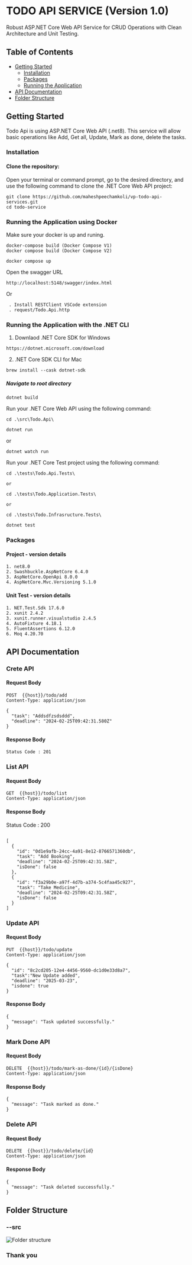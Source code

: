 # TODO API SERVICE (Version 1.0)

Robust ASP.NET Core Web API Service for CRUD Operations with Clean Architecture and Unit Testing.

## Table of Contents

- [Getting Started](#getting-started)
  - [Installation](#installation)
  - [Packages](#packages)
  - [Running the Application](#running-the-application)
- [API Documentation](#api-documentation)
- [Folder Structure](#folder-structure)

## Getting Started

Todo Api is using ASP.NET Core Web API (.net8). This service will allow basic operations like Add, Get all, Update, Mark as done, delete the tasks.

### Installation

#### Clone the repository:

Open your terminal or command prompt, go to the desired directory, and use the following command to clone the .NET Core Web API project:

```
git clone https://github.com/maheshpeechamkoli/vp-todo-api-services.git
cd todo-service
```

### Running the Application using Docker

Make sure your docker is up and runing.

```
docker-compose build (Docker Compose V1)
docker compose build (Docker Compose V2)

docker compose up
```

Open the swagger URL

```
http://localhost:5148/swagger/index.html
```

Or

```
 . Install RESTClient VSCode extension
 . request/Todo.Api.http
```

### Running the Application with the .NET CLI

1. Downlaod .NET Core SDK for Windows

```
https://dotnet.microsoft.com/download
```

2. .NET Core SDK CLI for Mac

```
brew install --cask dotnet-sdk
```

##### Navigate to root directory

```
dotnet build
```

Run your .NET Core Web API using the following command:

```
cd .\src\Todo.Api\
```

```
dotnet run
```

or

```
dotnet watch run
```

Run your .NET Core Test project using the following command:

```
cd .\tests\Todo.Api.Tests\

or

cd .\tests\Todo.Application.Tests\

or

cd .\tests\Todo.Infrasructure.Tests\

```

```
dotnet test
```

### Packages

#### Project - version details

    1. net8.0
    2. Swashbuckle.AspNetCore 6.4.0
    3. AspNetCore.OpenApi 8.0.0
    4. AspNetCore.Mvc.Versioning 5.1.0

#### Unit Test - version details

    1. NET.Test.Sdk 17.6.0
    2. xunit 2.4.2
    3. xunit.runner.visualstudio 2.4.5
    4. AutoFixture 4.18.1
    5. FluentAssertions 6.12.0
    6. Moq 4.20.70

## API Documentation

### Crete API

#### Request Body

```
POST  {{host}}/todo/add
Content-Type: application/json

{
  "task": "Addsdfzsdsddd",
  "deadline": "2024-02-25T09:42:31.580Z"
}
```

#### Response Body

```
Status Code : 201
```

### List API

#### Request Body

```
GET  {{host}}/todo/list
Content-Type: application/json
```

#### Response Body

Status Code : 200

```

[
  {
    "id": "0d1e9afb-24cc-4a91-8e12-8766571360db",
    "task": "Add Booking",
    "deadline": "2024-02-25T09:42:31.58Z",
    "isDone": false
  },
  {
    "id": "f3a29b0e-a97f-4d7b-a374-5c4faa45c927",
    "task": "Take Medicine",
    "deadline": "2024-02-25T09:42:31.58Z",
    "isDone": false
  }
]
```

### Update API

#### Request Body

```
PUT  {{host}}/todo/update
Content-Type: application/json
```

```
{
  "id": "8c2cd205-12e4-4456-9560-dc1d0e33d8a7",
  "task":"New Update added",
  "deadline": "2025-03-23",
  "isdone": true
}
```

#### Response Body

```
{
  "message": "Task updated successfully."
}
```

### Mark Done API

#### Request Body

```
DELETE  {{host}}/todo/mark-as-done/{id}/{isDone}
Content-Type: application/json
```

#### Response Body

```
{
  "message": "Task marked as done."
}
```

### Delete API

#### Request Body

```
DELETE  {{host}}/todo/delete/{id}
Content-Type: application/json
```

#### Response Body

```
{
  "message": "Task deleted successfully."
}
```

## Folder Structure

### --src

![Folder structure](assets/clean-architecture-img.jpg)

### Thank you
